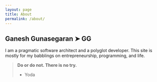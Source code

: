 ```yaml
---
layout: page
title: About
permalink: /about/
---
```


## Ganesh Gunasegaran ➤ GG

I am a pragmatic software architect and a polyglot developer. This site is mostly for my babblings on entrepreneurship, programming, and life.

> **Do or do not. There is no try.**
>
> - Yoda
